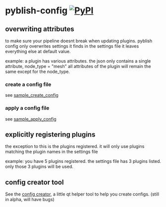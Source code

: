 # pyblish-config [![PyPI](https://img.shields.io/pypi/v/pyblish-config)](https://pypi.org/project/pyblish-config/) 

## overwriting attributes
to make sure your pipeline doesnt break when updating plugins.
pyblish config only overwrites settings it finds in the settings file
it leaves everything else at default value.

example:
a plugin has various attributes. the json only contains a single attribute, node_type = "mesh"
all attributes of the plugin will remain the same except for the node_type.

### create a config file
see [sample_create_config](sample/sample_create_config.py)

### apply a config file
see [sample_apply_config](sample/sample_apply_config.py)

## explicitly registering plugins
the exception to this is the plugins registered.
it will only use plugins matching the plugin names in the settings file

example:
you have 5 plugins registered. the settings file has 3 plugins listed.
only those 3 plugins will be used.

## config creator tool
See the [config creator](https://github.com/hannesdelbeke/pyblish-config/tree/main/pyblish_config_creator), a little qt helper tool to help you  create configs. (still in alpha, will have bugs)
